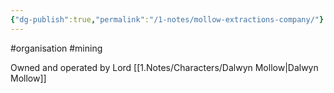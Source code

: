 ```yaml
---
{"dg-publish":true,"permalink":"/1-notes/mollow-extractions-company/"}
---
```


#organisation #mining 

Owned and operated by Lord [[1.Notes/Characters/Dalwyn Mollow\|Dalwyn Mollow]]